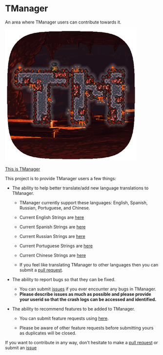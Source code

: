 # TManager
An area where TManager users can contribute towards it.

![TManager Icon](tm-icon.png)

[This is TManager](https://jbro129.com/tm/)

This project is to provide TManager users a few things: 

- The ability to help better translate/add new language translations to TManager.

    - TManager currently support these languages: English, Spanish, Russian, Portuguese, and Chinese.
  
    - Current English Strings are [here](https://github.com/jbro129/tmanager/blob/main/translate/values/strings.xml)
  
    - Current Spanish Strings are [here](https://github.com/jbro129/tmanager/blob/main/translate/values-es/strings.xml)
  
    - Current Russian Strings are [here](https://github.com/jbro129/tmanager/blob/main/translate/values-ru/strings.xml)
  
    - Current Portuguese Strings are [here](https://github.com/jbro129/tmanager/blob/main/translate/values-pt/strings.xml)
  
    - Current Chinese Strings are [here](https://github.com/jbro129/tmanager/blob/main/translate/values-zh-rCN/strings.xml)

    - If you feel like translating TManager to other languages then you can submit a [pull request](https://github.com/jbro129/tmanager/pulls).

- The ability to report bugs so that they can be fixed.
  
  - You can submit [issues](https://github.com/jbro129/tmanager/issues) if you ever encounter any bugs in TManager.
  - **Please describe issues as much as possible and please provide your userid so that the crash logs can be accessed and identified.**

- The ability to recommend features to be added to TManager.
    
    - You can submit feature requests using [here](https://github.com/jbro129/tmanager/issues).
    
    - Please be aware of other feature requests before submitting yours as duplicates will be closed.


If you want to contribute in any way, don't hesitate to make a [pull request](https://github.com/jbro129/tmanager/pulls) or submit an [issue](https://github.com/jbro129/tmanager/issues)
